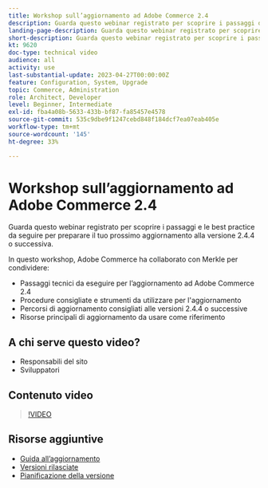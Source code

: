 ```yaml
---
title: Workshop sull’aggiornamento ad Adobe Commerce 2.4
description: Guarda questo webinar registrato per scoprire i passaggi dell’aggiornamento di Adobe Commerce e le best practice per le versioni 2.4.4 e successive.
landing-page-description: Guarda questo webinar registrato per scoprire i passaggi e le best practice per l’aggiornamento ad Adobe Commerce 2.4.
short-description: Guarda questo webinar registrato per scoprire i passaggi e le best practice per l’aggiornamento ad Adobe Commerce 2.4.
kt: 9620
doc-type: technical video
audience: all
activity: use
last-substantial-update: 2023-04-27T00:00:00Z
feature: Configuration, System, Upgrade
topic: Commerce, Administration
role: Architect, Developer
level: Beginner, Intermediate
exl-id: fba4a08b-5633-433b-bf87-fa85457e4578
source-git-commit: 535c9dbe9f1247cebd848f184dcf7ea07eab405e
workflow-type: tm+mt
source-wordcount: '145'
ht-degree: 33%

---
```


# Workshop sull’aggiornamento ad Adobe Commerce 2.4

Guarda questo webinar registrato per scoprire i passaggi e le best practice da seguire per preparare il tuo prossimo aggiornamento alla versione 2.4.4 o successiva.

In questo workshop, Adobe Commerce ha collaborato con Merkle per condividere:

- Passaggi tecnici da eseguire per l’aggiornamento ad Adobe Commerce 2.4
- Procedure consigliate e strumenti da utilizzare per l&#39;aggiornamento
- Percorsi di aggiornamento consigliati alle versioni 2.4.4 o successive
- Risorse principali di aggiornamento da usare come riferimento

## A chi serve questo video?

- Responsabili del sito
- Sviluppatori

## Contenuto video

>[!VIDEO](https://video.tv.adobe.com/v/340038?quality=12&learn=on)

## Risorse aggiuntive

- [Guida all’aggiornamento](https://experienceleague.adobe.com/docs/commerce-operations/upgrade-guide/overview.html)
- [Versioni rilasciate](https://experienceleague.adobe.com/docs/commerce-operations/release/versions.html)
- [Pianificazione della versione](https://experienceleague.adobe.com/docs/commerce-operations/release/planning/schedule.html)
